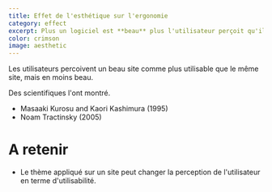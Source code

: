 ```yaml
---
title: Effet de l'esthétique sur l'ergonomie
category: effect
excerpt: Plus un logiciel est **beau** plus l'utilisateur perçoit qu'il est utilisable.
color: crimson
image: aesthetic
---
```


Les utilisateurs percoivent un beau site comme plus utilisable que le même site, mais en moins beau.

Des scientifiques l'ont montré.

- Masaaki Kurosu and Kaori Kashimura (1995)
- Noam Tractinsky (2005)

# A retenir

- Le thème appliqué sur un site peut changer la perception de l'utilisateur en terme d'utilisabilité.

